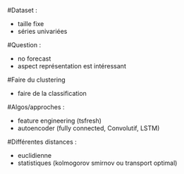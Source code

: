 #Dataset :
 * taille fixe
 * séries univariées

#Question :
 * no forecast
 * aspect représentation est intéressant

#Faire du clustering 
 * faire de la classification


#Algos/approches :
 * feature engineering (tsfresh)
 * autoencoder (fully connected, Convolutif, LSTM)

#Différentes distances :
 * euclidienne
 * statistiques (kolmogorov smirnov ou transport optimal)

